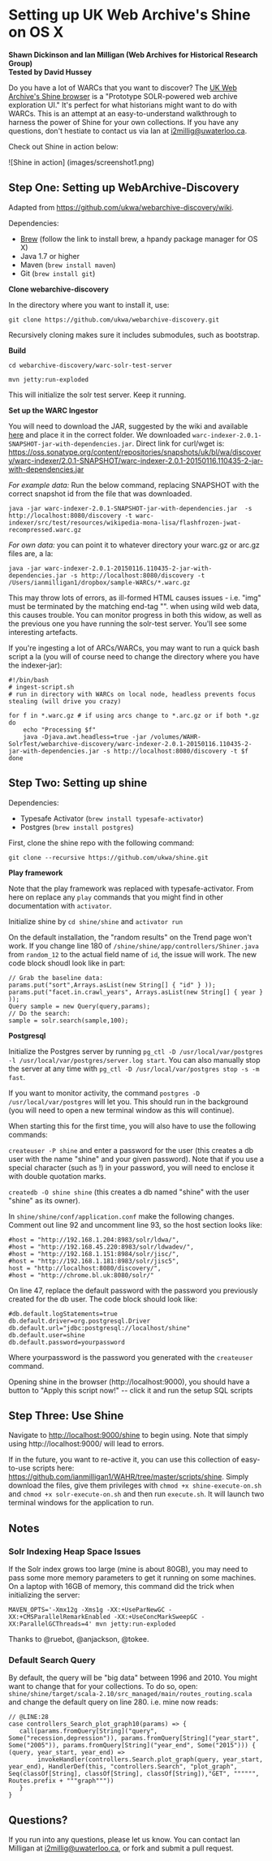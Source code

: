 # Setting up UK Web Archive's Shine on OS X
**Shawn Dickinson and Ian Milligan (Web Archives for Historical Research Group)**  
**Tested by David Hussey**

Do you have a lot of WARCs that you want to discover? The [UK Web Archive's Shine browser](https://github.com/ukwa/shine) is a "Prototype SOLR-powered web archive exploration UI." It's perfect for what historians might want to do with WARCs. This is an attempt at an easy-to-understand walkthrough to harness the power of Shine for your own collections. If you have any questions, don't hestiate to contact us via Ian at [i2millig@uwaterloo.ca](i2millig@uwaterloo.ca). 

Check out Shine in action below:

![Shine in action]
(images/screenshot1.png)

## Step One: Setting up WebArchive-Discovery

Adapted from https://github.com/ukwa/webarchive-discovery/wiki. 

Dependencies:
- [Brew](http://brew.sh) (follow the link to install brew, a hpandy package manager for OS X)
- Java 1.7 or higher
- Maven (`brew install maven`)
- Git (`brew install git`)

**Clone webarchive-discovery**

In the directory where you want to install it, use:

`git clone https://github.com/ukwa/webarchive-discovery.git`

Recursively cloning makes sure it includes submodules, such as bootstrap.

**Build**

`cd webarchive-discovery/warc-solr-test-server`

`mvn jetty:run-exploded`

This will initialize the solr test server. Keep it running.

**Set up the WARC Ingestor**

You will need to download the JAR, suggested by the wiki and available [here](https://oss.sonatype.org/content/repositories/snapshots/uk/bl/wa/discovery/warc-indexer/2.0.1-SNAPSHOT/) and place it in the correct folder. We downloaded `warc-indexer-2.0.1-SNAPSHOT-jar-with-dependencies.jar`. Direct link for curl/wget is: <https://oss.sonatype.org/content/repositories/snapshots/uk/bl/wa/discovery/warc-indexer/2.0.1-SNAPSHOT/warc-indexer-2.0.1-20150116.110435-2-jar-with-dependencies.jar>

*For example data:* Run the below command, replacing SNAPSHOT with the correct snapshot id from the file that was downloaded.

```
java -jar warc-indexer-2.0.1-SNAPSHOT-jar-with-dependencies.jar  -s http://localhost:8080/discovery -t warc-indexer/src/test/resources/wikipedia-mona-lisa/flashfrozen-jwat-recompressed.warc.gz
```

*For own data:* you can point it to whatever directory your warc.gz or arc.gz files are, a la:

```
java -jar warc-indexer-2.0.1-20150116.110435-2-jar-with-dependencies.jar -s http://localhost:8080/discovery -t /Users/ianmilligan1/dropbox/sample-WARCs/*.warc.gz
```

This may throw lots of errors, as ill-formed HTML causes issues - i.e. "img" must be terminated by the matching end-tag "</img>". when using wild web data, this causes trouble. You can monitor progress in both this widow, as well as the previous one you have running the solr-test server. You'll see some interesting artefacts.

If you're ingesting a lot of ARCs/WARCs, you may want to run a quick bash script a la (you will of course need to change the directory where you have the indexer-jar):

```
#!/bin/bash
# ingest-script.sh
# run in directory with WARCs on local node, headless prevents focus stealing (will drive you crazy)

for f in *.warc.gz # if using arcs change to *.arc.gz or if both *.gz
do
	echo "Processing $f"
	java -Djava.awt.headless=true -jar /volumes/WAHR-SolrTest/webarchive-discovery/warc-indexer-2.0.1-20150116.110435-2-jar-with-dependencies.jar -s http://localhost:8080/discovery -t $f
done
```
## Step Two: Setting up shine

Dependencies:
- Typesafe Activator (`brew install typesafe-activator`)
- Postgres (`brew install postgres`)

First, clone the shine repo with the following command:

```
git clone --recursive https://github.com/ukwa/shine.git
```

**Play framework**

Note that the play framework was replaced with typesafe-activator. From here on replace any `play` commands that you might find in other documentation with `activator`.

Initialize shine by `cd shine/shine` and `activator run`

On the default installation, the "random results" on the Trend page won't work. If you change line 180 of `/shine/shine/app/controllers/Shiner.java` from `random_12` to the actual field name of `id`, the issue will work. The new code block shoudl look like in part:

```
// Grab the baseline data:
params.put("sort",Arrays.asList(new String[] { "id" } ));
params.put("facet.in.crawl_years", Arrays.asList(new String[] { year } ));
Query sample = new Query(query,params);
// Do the search:
sample = solr.search(sample,100);
```

**Postgresql**

Initialize the Postgres server by running `pg_ctl -D /usr/local/var/postgres -l /usr/local/var/postgres/server.log start`. You can also manually stop the server at any time with `pg_ctl -D /usr/local/var/postgres stop -s -m fast`. 

If you want to monitor activity, the command `postgres -D /usr/local/var/postgres` will let you. This should run in the background (you will need to open a new terminal window as this will continue). 

When starting this for the first time, you will also have to use the following commands:

`createuser -P shine` and enter a password for the user (this creates a db user with the name "shine" and your given password). Note that if you use a special character (such as !) in your password, you will need to enclose it with double quotation marks.

`createdb -O shine shine` (this creates a db named "shine" with the user "shine" as its owner).

In `shine/shine/conf/application.conf` make the following changes. Comment out line 92 and uncomment line 93, so the host section looks like:

```
#host = "http://192.168.1.204:8983/solr/ldwa/",
#host = "http://192.168.45.220:8983/solr/ldwadev/",
#host = "http://192.168.1.151:8984/solr/jisc/",
#host = "http://192.168.1.181:8983/solr/jisc5",
host = "http://localhost:8080/discovery/",
#host = "http://chrome.bl.uk:8080/solr/"
```

On line 47, replace the default password with the password you previously created for the db user. The code block should look like:

```
#db.default.logStatements=true
db.default.driver=org.postgresql.Driver
db.default.url="jdbc:postgresql://localhost/shine"
db.default.user=shine
db.default.password=yourpassword
```

Where yourpassword is the password you generated with the `createuser` command.

Opening shine in the browser (http://localhost:9000), you should have a button to "Apply this script now!" -- click it and run the setup SQL scripts

## Step Three: Use Shine

Navigate to <http://localhost:9000/shine> to begin using. Note that simply using http://localhost:9000/ will lead to errors. 

If in the future, you want to re-active it, you can use this collection of easy-to-use scripts here: <https://github.com/ianmilligan1/WAHR/tree/master/scripts/shine>. Simply download the files, give them privileges with `chmod +x shine-execute-on.sh` and `chmod +x solr-execute-on.sh` and then run `execute.sh`. It will launch two terminal windows for the application to run.

## Notes

### Solr Indexing Heap Space Issues

If the Solr index grows too large (mine is about 80GB), you may need to pass some more memory parameters to get it running on some machines. On a laptop with 16GB of memory, this command did the trick when initializing the server:

```
MAVEN_OPTS='-Xmx12g -Xms1g -XX:+UseParNewGC -XX:+CMSParallelRemarkEnabled -XX:+UseConcMarkSweepGC -XX:ParallelGCThreads=4' mvn jetty:run-exploded
```

Thanks to @ruebot, @anjackson, @tokee.

### Default Search Query

By default, the query will be "big data" between 1996 and 2010. You might want to change that for your collections. To do so, open: `shine/shine/target/scala-2.10/src_managed/main/routes_routing.scala` and change the default query on line 280. i.e. mine now reads:

```
// @LINE:28
case controllers_Search_plot_graph10(params) => {
   call(params.fromQuery[String]("query", Some("recession,depression")), params.fromQuery[String]("year_start", Some("2005")), params.fromQuery[String]("year_end", Some("2015"))) { (query, year_start, year_end) =>
        invokeHandler(controllers.Search.plot_graph(query, year_start, year_end), HandlerDef(this, "controllers.Search", "plot_graph", Seq(classOf[String], classOf[String], classOf[String]),"GET", """""", Routes.prefix + """graph"""))
   }
}
```

## Questions?

If you run into any questions, please let us know. You can contact Ian Milligan at <i2millig@uwaterloo.ca>, or fork and submit a pull request.
